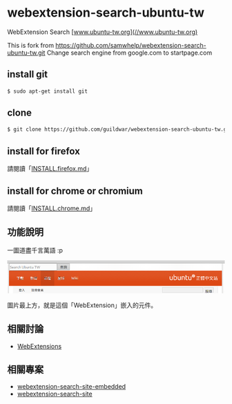 # webextension-search-ubuntu-tw

WebExtension Search [www.ubuntu-tw.org](//www.ubuntu-tw.org)

This is fork from
https://github.com/samwhelp/webextension-search-ubuntu-tw.git
Change search engine from google.com to startpage.com

## install git

``` sh
$ sudo apt-get install git
```

## clone

``` sh
$ git clone https://github.com/guildwar/webextension-search-ubuntu-tw.git
```

## install for firefox

請閱讀「[INSTALL.firefox.md](doc/INSTALL.firefox.md)」

## install for chrome or chromium

請閱讀「[INSTALL.chrome.md](doc/INSTALL.chrome.md)」

## 功能說明

一圖道盡千言萬語 :p

![示意圖](img/concept.png)

圖片最上方，就是這個「WebExtension」嵌入的元件。

## 相關討論

* [WebExtensions](https://www.ubuntu-tw.org/modules/newbb/viewtopic.php?post_id=355912#forumpost355912)

## 相關專案


* [webextension-search-site-embedded](https://github.com/samwhelp/webextension-practice/tree/master/webextension-search-site-embedded)
* [webextension-search-site](https://github.com/samwhelp/webextension-practice/tree/master/webextension-search-site)
